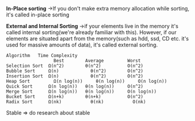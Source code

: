 **In-Place sorting**
->If you don't make extra memory allocation while sorting, it's called in-place sorting</br>

**External and Internal Sorting**
->if your elements live in the  memory it's called internal sorting(we're already familiar with this).
However, if our elements are situated apart from the memory(such as hdd, ssd, CD etc. it's used for massive amounts of data), it's called external sorting.

```
Algorithm	Time Complexity
                  Best	      Average	      Worst	
Selection Sort	Ω(n^2)	      θ(n^2)	      O(n^2)
Bubble Sort	    Ω(n)	        θ(n^2)	      O(n^2)
Insertion Sort	Ω(n)	        θ(n^2)	      O(n^2)
Heap Sort	      Ω(n log(n))	  θ(n log(n))	  O(n log(n))
Quick Sort	    Ω(n log(n))	  θ(n log(n))	  O(n^2)
Merge Sort	    Ω(n log(n))	  θ(n log(n))	  O(n log(n))
Bucket Sort	    Ω(n+k)	      θ(n+k)	      O(n^2)
Radix Sort	    Ω(nk)	        θ(nk)	        O(nk)
```

Stable => do research about stable
